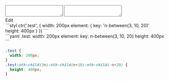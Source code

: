 <div data-size="170" class="code-cont" data-example="n-between">
    <div class="code">
        <div class="code-wrap">
            <textarea id="stylus"></textarea>
            <textarea id="css"></textarea>
            <div class="edit-code">
                <span>Edit</span>
            </div>
        </div>
    </div>
</div>


<div data-size="170" data-examples="stylus"></div>
```styl
ctr('.test', {
  width: 200px
  element: {
    key: 'n-between(3, 10, 20)'
    height: 400px
  }
})
```

<div data-size="170" data-examples="yaml"></div>
```yaml
.test:
  width: 200px
  element:
    key: n-between(3, 10, 20)
    height: 400px
```

```css
.test {
  width: 200px;
}
.test:nth-child(3n):nth-child(n+10):nth-child(-n+20) {
  height: 400px;
}
```
<div class="cf"></div>
